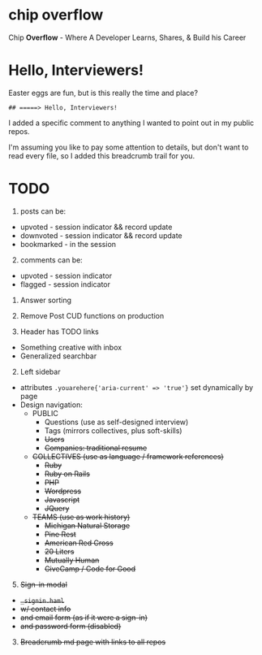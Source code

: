 # chip overflow
Chip __Overflow__ - Where A Developer Learns, Shares, & Build his Career

# Hello, Interviewers!
Easter eggs are fun, but is this really the time and place?

`## =====> Hello, Interviewers!`

I added a specific comment to anything I wanted to point out in my public repos.

I'm assuming you like to pay some attention to details, but don't want to read every file, so I added this breadcrumb trail for you.

# TODO
1. posts can be:
  - upvoted - session indicator && record update
  - downvoted - session indicator && record update
  - bookmarked - in the session

2. comments can be:
  - upvoted - session indicator
  - flagged - session indicator

1. Answer sorting

1. Remove Post CUD functions on production

1. Header has TODO links
  - Something creative with inbox
  - Generalized searchbar

2. Left sidebar
  - attributes `.youarehere{'aria-current' => 'true'}` set dynamically by page
  - Design navigation:
    * PUBLIC
      - Questions (use as self-designed interview)
      - Tags (mirrors collectives, plus soft-skills)
      - <s>Users<s/>
      - <s>Companies<s/>: traditional resume
    * COLLECTIVES (use as language / framework references)
      - Ruby
      - Ruby on Rails
      - PHP
      - Wordpress
      - Javascript
      - JQuery
    * TEAMS (use as work history)
      - Michigan Natural Storage
      - Pine Rest
      - American Red Cross
      - 20 Liters
      - Mutually Human
      - GiveCamp / Code for Good

5. Sign-in modal
  - `_signin.haml`
  - w/ contact info
  - and email form (as if it were a sign-in)
  - and password form (disabled)


3. Breadcrumb md page with links to all repos
